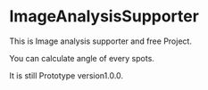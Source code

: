 # ImageAnalysisSupporter

This is Image analysis supporter and free Project.

You can calculate angle of every spots.

It is still Prototype version1.0.0.

